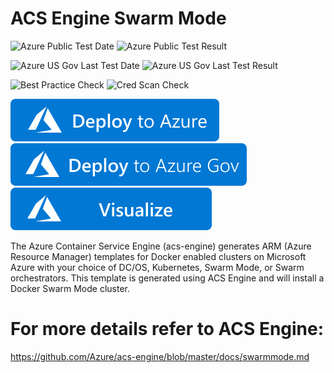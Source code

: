 # ACS Engine Swarm Mode

![Azure Public Test Date](https://azurequickstartsservice.blob.core.windows.net/badges/application-workloads/swarm/acsengine-swarmmode/PublicLastTestDate.svg)
![Azure Public Test Result](https://azurequickstartsservice.blob.core.windows.net/badges/application-workloads/swarm/acsengine-swarmmode/PublicDeployment.svg)

![Azure US Gov Last Test Date](https://azurequickstartsservice.blob.core.windows.net/badges/application-workloads/swarm/acsengine-swarmmode/FairfaxLastTestDate.svg)
![Azure US Gov Last Test Result](https://azurequickstartsservice.blob.core.windows.net/badges/application-workloads/swarm/acsengine-swarmmode/FairfaxDeployment.svg)

![Best Practice Check](https://azurequickstartsservice.blob.core.windows.net/badges/application-workloads/swarm/acsengine-swarmmode/BestPracticeResult.svg)
![Cred Scan Check](https://azurequickstartsservice.blob.core.windows.net/badges/application-workloads/swarm/acsengine-swarmmode/CredScanResult.svg)

[![Deploy To Azure](https://raw.githubusercontent.com/Azure/azure-quickstart-templates/master/1-CONTRIBUTION-GUIDE/images/deploytoazure.svg?sanitize=true)](https://portal.azure.com/#create/Microsoft.Template/uri/https%3A%2F%2Fraw.githubusercontent.com%2FAzure%2Fazure-quickstart-templates%2Fmaster%2Fapplication-workloads%2Fswarm%2Facsengine-swarmmode%2Fazuredeploy.json)
[![Deploy To Azure US Gov](https://raw.githubusercontent.com/Azure/azure-quickstart-templates/master/1-CONTRIBUTION-GUIDE/images/deploytoazuregov.svg?sanitize=true)](https://portal.azure.us/#create/Microsoft.Template/uri/https%3A%2F%2Fraw.githubusercontent.com%2FAzure%2Fazure-quickstart-templates%2Fmaster%2Fapplication-workloads%2Fswarm%2Facsengine-swarmmode%2Fazuredeploy.json)
[![Visualize](https://raw.githubusercontent.com/Azure/azure-quickstart-templates/master/1-CONTRIBUTION-GUIDE/images/visualizebutton.svg?sanitize=true)](http://armviz.io/#/?load=https%3A%2F%2Fraw.githubusercontent.com%2FAzure%2Fazure-quickstart-templates%2Fmaster%2Fapplication-workloads%2Fswarm%2Facsengine-swarmmode%2Fazuredeploy.json)

The Azure Container Service Engine (acs-engine) generates ARM (Azure Resource Manager) templates for Docker enabled clusters on Microsoft Azure with your choice of DC/OS, Kubernetes, Swarm Mode, or Swarm orchestrators. This template is generated using ACS Engine and will install a Docker Swarm Mode cluster.

# For more details refer to ACS Engine: 

https://github.com/Azure/acs-engine/blob/master/docs/swarmmode.md
